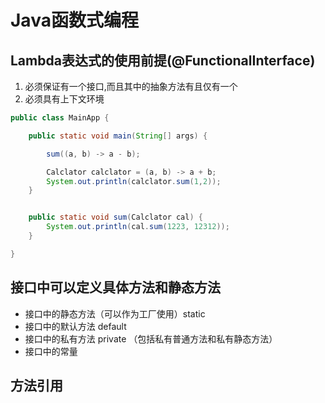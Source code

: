 # Java函数式编程

## Lambda表达式的使用前提(@FunctionalInterface)
1. 必须保证有一个接口,而且其中的抽象方法有且仅有一个
2. 必须具有上下文环境

```java
public class MainApp {

    public static void main(String[] args) {

        sum((a, b) -> a - b);

        Calclator calclator = (a, b) -> a + b;
        System.out.println(calclator.sum(1,2));
    }


    public static void sum(Calclator cal) {
        System.out.println(cal.sum(1223, 12312));
    }

}
```
## 接口中可以定义具体方法和静态方法

* 接口中的静态方法（可以作为工厂使用）static
* 接口中的默认方法 default
* 接口中的私有方法 private （包括私有普通方法和私有静态方法）
* 接口中的常量


## 方法引用
